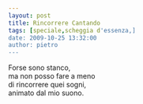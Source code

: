 ```yaml
---
layout: post
title: Rincorrere Cantando
tags: [speciale,scheggia d'essenza,]
date: 2009-10-25 13:32:00
author: pietro
---
```

Forse sono stanco,<br/>ma non posso fare a meno<br/>di rincorrere quei sogni,<br/>animato dal mio suono.
